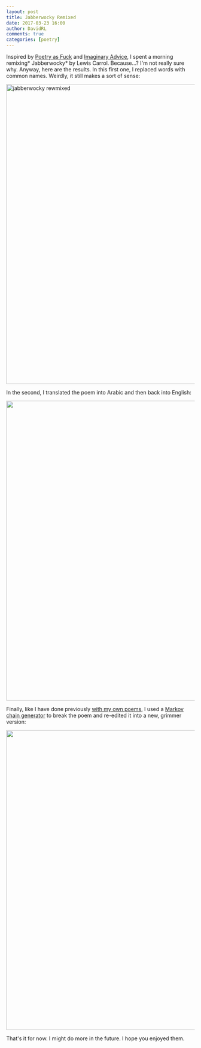 ```yaml
---  
layout: post  
title: Jabberwocky Remixed  
date: 2017-03-23 16:00  
author: DavidRL  
comments: true  
categories: [poetry]  
---  
```

Inspired by <a href="http://poetryasf-ck.tumblr.com/">Poetry as Fuck</a> and <a href="http://imaginaryadvice.tumblr.com/">Imaginary Advice</a>, I spent a morning remixing* Jabberwocky* by Lewis Carrol. Because...? I'm not really sure why. Anyway, here are the results. In this first one, I replaced words with common names. Weirdly, it still makes a sort of sense:  

<img class="size-full wp-image-1090 aligncenter" src="http://davidralphlewis.co.uk/wp-content/uploads/2017/03/Jerry-Walt.jpg" alt="jabberwocky rewmixed" width="800" height="800" />  

<!--more-->  

In the second, I translated the poem into Arabic and then back into English:  

<img class="size-full wp-image-1089 aligncenter" src="http://davidralphlewis.co.uk/wp-content/uploads/2017/03/Jerry-Walt-1.jpg" alt="" width="800" height="800" />  

Finally, like I have done previously <a href="http://davidralphlewis.co.uk/feeding-my-writing-through-a-digital-shredder/">with my own poems</a>, I used a <a href="http://thinkzone.wlonk.com/Gibber/GibGen.htm">Markov chain generator</a> to break the poem and re-edited it into a new, grimmer version:  

<img class="size-full wp-image-1087 aligncenter" src="http://davidralphlewis.co.uk/wp-content/uploads/2017/03/Jerry-Walt-3.jpg" alt="" width="800" height="800" />  



That's it for now. I might do more in the future. I hope you enjoyed them.  
